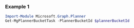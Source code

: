 ### Example 1
``` powershell
Import-Module Microsoft.Graph.Planner
Get-MgPlannerBucketTask -PlannerBucketId $plannerBucketId
```
